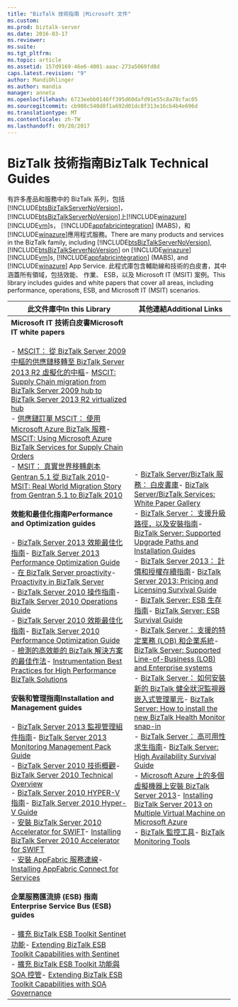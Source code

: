 ```yaml
---
title: "BizTalk 技術指南 |Microsoft 文件"
ms.custom: 
ms.prod: biztalk-server
ms.date: 2016-03-17
ms.reviewer: 
ms.suite: 
ms.tgt_pltfrm: 
ms.topic: article
ms.assetid: 157d9169-46e6-4001-aaac-273a5069fd8d
caps.latest.revision: "9"
author: MandiOhlinger
ms.author: mandia
manager: anneta
ms.openlocfilehash: 6723eebb0146ff395d60dafd91e55c8a78cfac05
ms.sourcegitcommit: cb908c540d8f1a692d01dc8f313e16cb4b4e696d
ms.translationtype: MT
ms.contentlocale: zh-TW
ms.lasthandoff: 09/20/2017
---
```

# <a name="biztalk-technical-guides"></a><span data-ttu-id="6cc9f-102">BizTalk 技術指南</span><span class="sxs-lookup"><span data-stu-id="6cc9f-102">BizTalk Technical Guides</span></span>
<span data-ttu-id="6cc9f-103">有許多產品和服務中的 BizTalk 系列，包括[!INCLUDE[btsBizTalkServerNoVersion](../includes/btsbiztalkservernoversion-md.md)]，[!INCLUDE[btsBizTalkServerNoVersion](../includes/btsbiztalkservernoversion-md.md)]上[!INCLUDE[winazure](../includes/winazure-md.md)] [!INCLUDE[vm](../includes/vm-md.md)]s， [!INCLUDE[appfabricintegration](../includes/appfabricintegration-md.md)] (MABS)，和[!INCLUDE[winazure](../includes/winazure-md.md)]應用程式服務。</span><span class="sxs-lookup"><span data-stu-id="6cc9f-103">There are many products and services in the BizTalk family, including [!INCLUDE[btsBizTalkServerNoVersion](../includes/btsbiztalkservernoversion-md.md)], [!INCLUDE[btsBizTalkServerNoVersion](../includes/btsbiztalkservernoversion-md.md)] on [!INCLUDE[winazure](../includes/winazure-md.md)][!INCLUDE[vm](../includes/vm-md.md)]s, [!INCLUDE[appfabricintegration](../includes/appfabricintegration-md.md)] (MABS), and [!INCLUDE[winazure](../includes/winazure-md.md)] App Service.</span></span> <span data-ttu-id="6cc9f-104">此程式庫包含輔助線和技術的白皮書，其中涵蓋所有領域，包括效能、 作業、 ESB，以及 Microsoft IT (MSIT) 案例。</span><span class="sxs-lookup"><span data-stu-id="6cc9f-104">This library includes guides and white papers that cover all areas, including performance, operations, ESB, and Microsoft IT (MSIT) scenarios.</span></span>  
  
|<span data-ttu-id="6cc9f-105">此文件庫中</span><span class="sxs-lookup"><span data-stu-id="6cc9f-105">In this Library</span></span>|<span data-ttu-id="6cc9f-106">其他連結</span><span class="sxs-lookup"><span data-stu-id="6cc9f-106">Additional Links</span></span>|  
|---------------------|----------------------|  
|<span data-ttu-id="6cc9f-107">**Microsoft IT 技術白皮書**</span><span class="sxs-lookup"><span data-stu-id="6cc9f-107">**Microsoft IT white papers**</span></span><br /><br /> <span data-ttu-id="6cc9f-108">-   [MSCIT： 從 BizTalk Server 2009 中樞的供應鏈移轉至 BizTalk Server 2013 R2 虛擬化的中樞](../technical-guides/mscit-supply-chain-migration-from-biztalk-2009-to-biztalk-2013-r2-virtualized.md)</span><span class="sxs-lookup"><span data-stu-id="6cc9f-108">-   [MSCIT: Supply Chain migration from BizTalk Server 2009 hub to BizTalk Server 2013 R2 virtualized hub](../technical-guides/mscit-supply-chain-migration-from-biztalk-2009-to-biztalk-2013-r2-virtualized.md)</span></span><br /><span data-ttu-id="6cc9f-109">-   [供應鏈訂單 MSCIT： 使用 Microsoft Azure BizTalk 服務](../technical-guides/mscit-using-microsoft-azure-biztalk-services-for-supply-chain-orders.md)</span><span class="sxs-lookup"><span data-stu-id="6cc9f-109">-   [MSCIT: Using Microsoft Azure BizTalk Services for Supply Chain Orders](../technical-guides/mscit-using-microsoft-azure-biztalk-services-for-supply-chain-orders.md)</span></span><br /><span data-ttu-id="6cc9f-110">-   [MSIT： 真實世界移轉劇本 Gentran 5.1 從 BizTalk 2010](../technical-guides/msit-real-world-migration-story-from-gentran-5-1-to-biztalk-2010.md)</span><span class="sxs-lookup"><span data-stu-id="6cc9f-110">-   [MSIT: Real World Migration Story from Gentran 5.1 to BizTalk 2010](../technical-guides/msit-real-world-migration-story-from-gentran-5-1-to-biztalk-2010.md)</span></span><br /><br /> <span data-ttu-id="6cc9f-111">**效能和最佳化指南**</span><span class="sxs-lookup"><span data-stu-id="6cc9f-111">**Performance and Optimization guides**</span></span><br /><br /> <span data-ttu-id="6cc9f-112">-   [BizTalk Server 2013 效能最佳化指南](../technical-guides/biztalk-server-2013-performance-optimization-guide.md)</span><span class="sxs-lookup"><span data-stu-id="6cc9f-112">-   [BizTalk Server 2013 Performance Optimization Guide](../technical-guides/biztalk-server-2013-performance-optimization-guide.md)</span></span><br /><span data-ttu-id="6cc9f-113">-   [在 BizTalk Server proactivity](../technical-guides/proactivity-in-biztalk-server.md)</span><span class="sxs-lookup"><span data-stu-id="6cc9f-113">-   [Proactivity in BizTalk Server](../technical-guides/proactivity-in-biztalk-server.md)</span></span><br /><span data-ttu-id="6cc9f-114">-   [BizTalk Server 2010 操作指南](~/technical-guides/biztalk-server-2010-operations-guide.md)</span><span class="sxs-lookup"><span data-stu-id="6cc9f-114">-   [BizTalk Server 2010 Operations Guide](~/technical-guides/biztalk-server-2010-operations-guide.md)</span></span><br /><span data-ttu-id="6cc9f-115">-   [BizTalk Server 2010 效能最佳化指南](../technical-guides/biztalk-server-2010-performance-optimization-guide.md)</span><span class="sxs-lookup"><span data-stu-id="6cc9f-115">-   [BizTalk Server 2010 Performance Optimization Guide](../technical-guides/biztalk-server-2010-performance-optimization-guide.md)</span></span><br /><span data-ttu-id="6cc9f-116">-   [檢測的高效能的 BizTalk 解決方案的最佳作法](../technical-guides/instrumentation-best-practices-for-high-performance-biztalk-solutions.md)</span><span class="sxs-lookup"><span data-stu-id="6cc9f-116">-   [Instrumentation Best Practices for High Performance BizTalk Solutions](../technical-guides/instrumentation-best-practices-for-high-performance-biztalk-solutions.md)</span></span><br /><br /> <span data-ttu-id="6cc9f-117">**安裝和管理指南**</span><span class="sxs-lookup"><span data-stu-id="6cc9f-117">**Installation and Management guides**</span></span><br /><br /> <span data-ttu-id="6cc9f-118">-   [BizTalk Server 2013 監視管理組件指南](../technical-guides/biztalk-server-2013-monitoring-management-pack-guide.md)</span><span class="sxs-lookup"><span data-stu-id="6cc9f-118">-   [BizTalk Server 2013 Monitoring Management Pack Guide](../technical-guides/biztalk-server-2013-monitoring-management-pack-guide.md)</span></span><br /><span data-ttu-id="6cc9f-119">-   [BizTalk Server 2010 技術概觀](../technical-guides/biztalk-server-2010-technical-overview.md)</span><span class="sxs-lookup"><span data-stu-id="6cc9f-119">-   [BizTalk Server 2010 Technical Overview](../technical-guides/biztalk-server-2010-technical-overview.md)</span></span><br /><span data-ttu-id="6cc9f-120">-   [BizTalk Server 2010 HYPER-V 指南](../technical-guides/biztalk-server-2010-hyper-v-guide.md)</span><span class="sxs-lookup"><span data-stu-id="6cc9f-120">-   [BizTalk Server 2010 Hyper-V Guide](../technical-guides/biztalk-server-2010-hyper-v-guide.md)</span></span><br /><span data-ttu-id="6cc9f-121">-   [安裝 BizTalk Server 2010 Accelerator for SWIFT](../technical-guides/installing-biztalk-server-2010-accelerator-for-swift.md)</span><span class="sxs-lookup"><span data-stu-id="6cc9f-121">-   [Installing BizTalk Server 2010 Accelerator for SWIFT](../technical-guides/installing-biztalk-server-2010-accelerator-for-swift.md)</span></span><br /><span data-ttu-id="6cc9f-122">-   [安裝 AppFabric 服務連線](../technical-guides/installing-appfabric-connect-for-services.md)</span><span class="sxs-lookup"><span data-stu-id="6cc9f-122">-   [Installing AppFabric Connect for Services](../technical-guides/installing-appfabric-connect-for-services.md)</span></span><br /><br /> <span data-ttu-id="6cc9f-123">**企業服務匯流排 (ESB) 指南**</span><span class="sxs-lookup"><span data-stu-id="6cc9f-123">**Enterprise Service Bus (ESB) guides**</span></span><br /><br /> <span data-ttu-id="6cc9f-124">-   [擴充 BizTalk ESB Toolkit Sentinet 功能](../technical-guides/extending-biztalk-esb-toolkit-capabilities-with-sentinet.md)</span><span class="sxs-lookup"><span data-stu-id="6cc9f-124">-   [Extending BizTalk ESB Toolkit Capabilities with Sentinet](../technical-guides/extending-biztalk-esb-toolkit-capabilities-with-sentinet.md)</span></span><br /><span data-ttu-id="6cc9f-125">-   [擴充 BizTalk ESB Toolkit 功能與 SOA 控管](../technical-guides/extending-biztalk-esb-toolkit-capabilities-with-soa-governance.md)</span><span class="sxs-lookup"><span data-stu-id="6cc9f-125">-   [Extending BizTalk ESB Toolkit Capabilities with SOA Governance](../technical-guides/extending-biztalk-esb-toolkit-capabilities-with-soa-governance.md)</span></span>|<span data-ttu-id="6cc9f-126">-   [BizTalk Server/BizTalk 服務： 白皮書庫](http://social.technet.microsoft.com/wiki/contents/articles/15469.biztalk-serverbiztalk-services-white-paper-gallery.aspx)</span><span class="sxs-lookup"><span data-stu-id="6cc9f-126">-   [BizTalk Server/BizTalk Services: White Paper Gallery](http://social.technet.microsoft.com/wiki/contents/articles/15469.biztalk-serverbiztalk-services-white-paper-gallery.aspx)</span></span><br /><span data-ttu-id="6cc9f-127">-   [BizTalk Server： 支援升級路徑，以及安裝指南](http://social.technet.microsoft.com/wiki/contents/articles/28554.biztalk-server-supported-upgrade-paths-and-installation-guides.aspx)</span><span class="sxs-lookup"><span data-stu-id="6cc9f-127">-   [BizTalk Server: Supported Upgrade Paths and Installation Guides](http://social.technet.microsoft.com/wiki/contents/articles/28554.biztalk-server-supported-upgrade-paths-and-installation-guides.aspx)</span></span><br /><span data-ttu-id="6cc9f-128">-   [BizTalk Server 2013： 計價和授權存續指南](http://social.technet.microsoft.com/wiki/contents/articles/20494.biztalk-server-2013-pricing-and-licensing-survival-guide.aspx)</span><span class="sxs-lookup"><span data-stu-id="6cc9f-128">-   [BizTalk Server 2013: Pricing and Licensing Survival Guide](http://social.technet.microsoft.com/wiki/contents/articles/20494.biztalk-server-2013-pricing-and-licensing-survival-guide.aspx)</span></span><br /><span data-ttu-id="6cc9f-129">-   [BizTalk Server: ESB 生存指南](http://social.technet.microsoft.com/wiki/contents/articles/7756.biztalk-server-esb-survival-guide.aspx)</span><span class="sxs-lookup"><span data-stu-id="6cc9f-129">-   [BizTalk Server: ESB Survival Guide](http://social.technet.microsoft.com/wiki/contents/articles/7756.biztalk-server-esb-survival-guide.aspx)</span></span><br /><span data-ttu-id="6cc9f-130">-   [BizTalk Server： 支援的特定業務 (LOB) 和企業系統](http://social.technet.microsoft.com/wiki/contents/articles/17631.biztalk-server-supported-line-of-business-lob-and-enterprise-systems.aspx)</span><span class="sxs-lookup"><span data-stu-id="6cc9f-130">-   [BizTalk Server: Supported Line-of-Business (LOB) and Enterprise systems](http://social.technet.microsoft.com/wiki/contents/articles/17631.biztalk-server-supported-line-of-business-lob-and-enterprise-systems.aspx)</span></span><br /><span data-ttu-id="6cc9f-131">-   [BizTalk Server： 如何安裝新的 BizTalk 健全狀況監視器 嵌入式管理單元](http://social.technet.microsoft.com/wiki/contents/articles/26466.biztalk-server-how-to-install-the-new-biztalk-health-monitor-snap-in.aspx)</span><span class="sxs-lookup"><span data-stu-id="6cc9f-131">-   [BizTalk Server: How to install the new BizTalk Health Monitor snap-in](http://social.technet.microsoft.com/wiki/contents/articles/26466.biztalk-server-how-to-install-the-new-biztalk-health-monitor-snap-in.aspx)</span></span><br /><span data-ttu-id="6cc9f-132">-   [BizTalk Server： 高可用性求生指南](http://social.technet.microsoft.com/wiki/contents/articles/6532.biztalk-server-high-availability-survival-guide.aspx)</span><span class="sxs-lookup"><span data-stu-id="6cc9f-132">-   [BizTalk Server: High Availability Survival Guide](http://social.technet.microsoft.com/wiki/contents/articles/6532.biztalk-server-high-availability-survival-guide.aspx)</span></span><br /><span data-ttu-id="6cc9f-133">-   [Microsoft Azure 上的多個虛擬機器上安裝 BizTalk Server 2013](http://social.technet.microsoft.com/wiki/contents/articles/23968.installing-biztalk-server-2013-on-multiple-virtual-machine-on-windows-azure.aspx)</span><span class="sxs-lookup"><span data-stu-id="6cc9f-133">-   [Installing BizTalk Server 2013 on Multiple Virtual Machine on Microsoft Azure](http://social.technet.microsoft.com/wiki/contents/articles/23968.installing-biztalk-server-2013-on-multiple-virtual-machine-on-windows-azure.aspx)</span></span><br /><span data-ttu-id="6cc9f-134">-   [BizTalk 監控工具](http://social.technet.microsoft.com/wiki/contents/articles/5364.biztalk-monitoring-tools.aspx)</span><span class="sxs-lookup"><span data-stu-id="6cc9f-134">-   [BizTalk Monitoring Tools](http://social.technet.microsoft.com/wiki/contents/articles/5364.biztalk-monitoring-tools.aspx)</span></span>|
